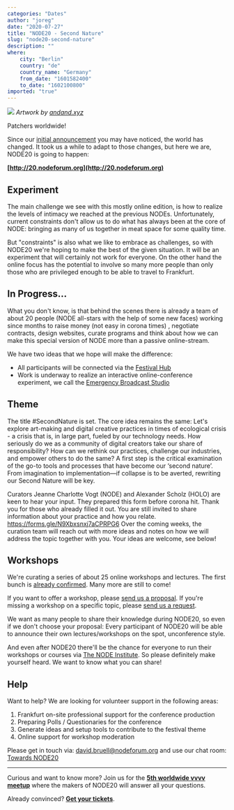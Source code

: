 ```yaml
---
categories: "Dates"
author: "joreg"
date: "2020-07-27"
title: "NODE20 - Second Nature"
slug: "node20-second-nature"
description: ""
where: 
    city: "Berlin"
    country: "de"
    country_name: "Germany"
    from_date: "1601582400"
    to_date: "1602100800"
imported: "true"
---
```



![](node20.jpg)
*Artwork by [andand.xyz](http://andand.xyz)*


Patchers worldwide!

Since our [initial announcement](/blog/2020/node20-call-for-workshops-lectures-and-presentations) you may have noticed, the world has changed. It took us a while to adapt to those changes, but here we are, NODE20 is going to happen:

**[http://20.nodeforum.org](http://20.nodeforum.org)**

## Experiment
The main challenge we see with this mostly online edition, is how to realize the levels of intimacy we reached at the previous NODEs. Unfortunately, current constraints don't allow us to do what has always been at the core of NODE: bringing as many of us together in meat space for some quality time.

But "constraints" is also what we like to embrace as challenges, so with NODE20 we're hoping to make the best of the given situation. It will be an experiment that will certainly not work for everyone. On the other hand the online focus has the potential to involve so many more people than only those who are privileged enough to be able to travel to Frankfurt. 

## In Progress...
What you don't know, is that behind the scenes there is already a team of about 20 people (NODE all-stars with the help of some new faces) working since months to raise money (not easy in corona times) , negotiate contracts, design websites, curate programs and think about how we can make this special version of NODE more than a passive online-stream. 

We have two ideas that we hope will make the difference: 
* All participants will be connected via the [Festival Hub](https://20.nodeforum.org/festival-hub/)
* Work is underway to realize an interactive online-conference experiment, we call the [Emergency Broadcast Studio](https://20.nodeforum.org/program/conference/)

## Theme
The title #SecondNature is set. The core idea remains the same: Let's explore art-making and digital creative practices in times of ecological crisis - a crisis that is, in large part, fueled by our technology needs. How seriously do we as a community of digital creators take our share of responsibility? How can we rethink our practices, challenge our industries, and empower others to do the same? A first step is the critical examination of the go-to tools and processes that have become our ‘second nature’. From imagination to implementation—if collapse is to be averted, rewriting our Second Nature will be key. 

Curators Jeanne Charlotte Vogt (NODE) and Alexander Scholz (HOLO) are keen to hear your input. They prepared this form before corona hit. Thank you for those who already filled it out. You are still invited to share information about your practice and how you relate. https://forms.gle/N9Xbxsnxj7aCPRPG6 
Over the coming weeks, the curation team will reach out with more ideas and notes on how we will address the topic together with you. Your ideas are welcome, see below!

## Workshops
We're curating a series of about 25 online workshops and lectures. The first bunch is [already confirmed](https://20.nodeforum.org/program/workshops/). Many more are still to come! 

If you want to offer a workshop, please [send us a proposal](https://discourse.vvvv.org/c/node20/proposals/36). If you're missing a workshop on a specific topic, please [send us a request](https://discourse.vvvv.org/c/node20/requests/35).

We want as many people to share their knowledge during NODE20, so even if we don't choose your proposal: Every participant of NODE20 will be able to announce their own lectures/workshops on the spot, unconference style.

And even after NODE20 there'll be the chance for everyone to run their workshops or courses via [The NODE Institute](http://thenodeinstitute.org/). So please definitely make yourself heard. We want to know what you can share!

## Help
Want to help? We are looking for volunteer support in the following areas:
1) Frankfurt on-site professional support for the conference production
2) Preparing Polls / Questionaries for the conference
3) Generate ideas and setup tools to contribute to the festival theme
4) Online support for workshop moderation

Please get in touch via: david.bruell@nodeforum.org and use our chat room: [Towards NODE20](https://app.element.io/#/room/#TowardsNODE20:matrix.org)

---

Curious and want to know more? Join us for the **[5th worldwide vvvv meetup](/blog/2020/5.-worldwide-vvvv-meetup)** where the makers of NODE20 will answer all your questions. 

Already convinced? **[Get your tickets](https://20.nodeforum.org/tickets/)**.